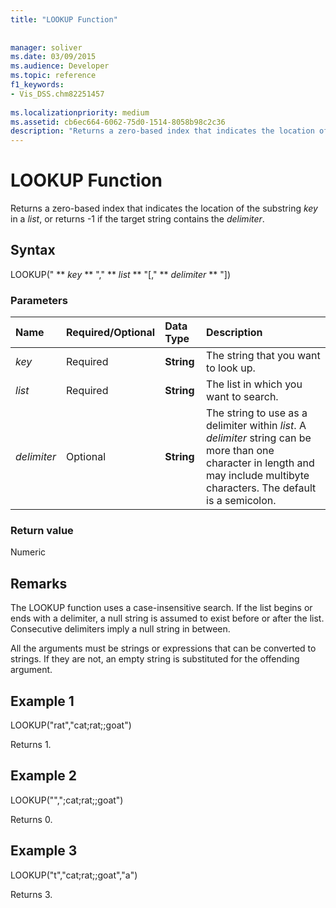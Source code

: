 ```yaml
---
title: "LOOKUP Function"
 
 
manager: soliver
ms.date: 03/09/2015
ms.audience: Developer
ms.topic: reference
f1_keywords:
- Vis_DSS.chm82251457
 
ms.localizationpriority: medium
ms.assetid: cb6ec664-6062-75d0-1514-8058b98c2c36
description: "Returns a zero-based index that indicates the location of the substring key in a list, or returns -1 if the target string contains the delimiter."
---
```


# LOOKUP Function

Returns a zero-based index that indicates the location of the substring  _key_ in a  _list_, or returns -1 if the target string contains the  _delimiter_.
  
## Syntax

LOOKUP(" ** *key* ** "," ** *list* ** "[," ** *delimiter* ** "]) 
  
### Parameters

|**Name**|**Required/Optional**|**Data Type**|**Description**|
|:-----|:-----|:-----|:-----|
| _key_ <br/> |Required  <br/> |**String** <br/> |The string that you want to look up. |
| _list_ <br/> |Required  <br/> |**String** <br/> | The list in which you want to search. |
| _delimiter_ <br/> |Optional  <br/> |**String** <br/> | The string to use as a delimiter within  _list_. A  _delimiter_ string can be more than one character in length and may include multibyte characters. The default is a semicolon. |
   
### Return value

Numeric
  
## Remarks

The LOOKUP function uses a case-insensitive search. If the list begins or ends with a delimiter, a null string is assumed to exist before or after the list. Consecutive delimiters imply a null string in between. 
  
All the arguments must be strings or expressions that can be converted to strings. If they are not, an empty string is substituted for the offending argument. 
  
## Example 1

LOOKUP("rat","cat;rat;;goat")
  
Returns 1.
  
## Example 2

LOOKUP("",";cat;rat;;goat")
  
Returns 0.
  
## Example 3

LOOKUP("t","cat;rat;;goat","a")
  
Returns 3.
  

